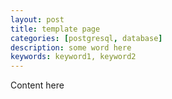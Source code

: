 ```yaml
---
layout: post
title: template page
categories: [postgresql, database]
description: some word here
keywords: keyword1, keyword2
---
```


Content here
